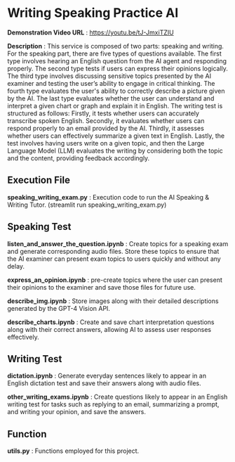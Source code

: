 # Writing Speaking Practice AI
**Demonstration Video URL** :  https://youtu.be/tJ-JmxiTZIU

**Description** : This service is composed of two parts: speaking and writing. For the speaking part, there are five types of questions available. The first type involves hearing an English question from the AI agent and responding properly. The second type tests if users can express their opinions logically. The third type involves discussing sensitive topics presented by the AI examiner and testing the user’s ability to engage in critical thinking. The fourth type evaluates the user's ability to correctly describe a picture given by the AI. The last type evaluates whether the user can understand and interpret a given chart or graph and explain it in English.
The writing test is structured as follows: Firstly, it tests whether users can accurately transcribe spoken English. Secondly, it evaluates whether users can respond properly to an email provided by the AI. Thirdly, it assesses whether users can effectively summarize a given text in English. Lastly, the test involves having users write on a given topic, and then the Large Language Model (LLM) evaluates the writing by considering both the topic and the content, providing feedback accordingly.

## Execution File
**speaking_writing_exam.py** : Execution code to run the AI Speaking & Writing Tutor. (streamlit run speaking_writing_exam.py)

## Speaking Test
**listen_and_answer_the_question.ipynb** : Create topics for a speaking exam and generate corresponding audio files. Store these topics to ensure that the AI examiner can present exam topics to users quickly and without any delay.

**express_an_opinion.ipynb** : pre-create topics where the user can present their opinions to the examiner and save those files for future use.


**describe_img.ipynb** : Store images along with their detailed descriptions generated by the GPT-4 Vision API.

**describe_charts.ipynb** : Create and save chart interpretation questions along with their correct answers, allowing AI to assess user responses effectively.

## Writing Test
**dictation.ipynb** : Generate everyday sentences likely to appear in an English dictation test and save their answers along with audio files.

 **other_writing_exams.ipynb** : Create questions likely to appear in an English writing test for tasks such as replying to an email, summarizing a prompt, and writing your opinion, and save the answers.
 
 ## Function
 **utils.py** : Functions employed for this project.